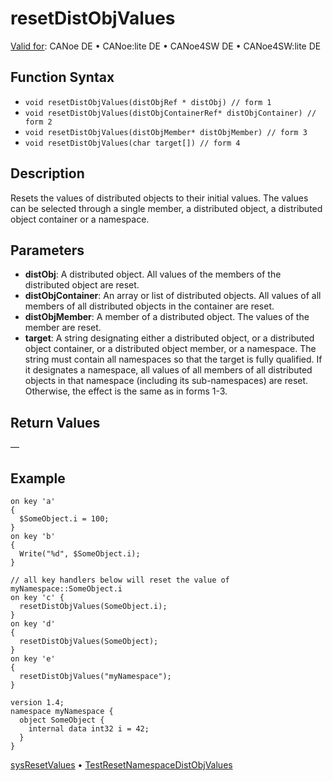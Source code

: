 # resetDistObjValues

[Valid for](../../../Shared/FeatureAvailability.md): CANoe DE • CANoe:lite DE • CANoe4SW DE • CANoe4SW:lite DE

## Function Syntax

- `void resetDistObjValues(distObjRef * distObj) // form 1`
- `void resetDistObjValues(distObjContainerRef* distObjContainer) // form 2`
- `void resetDistObjValues(distObjMember* distObjMember) // form 3`
- `void resetDistObjValues(char target[]) // form 4`

## Description

Resets the values of distributed objects to their initial values. The values can be selected through a single member, a distributed object, a distributed object container or a namespace.

## Parameters

- **distObj**: A distributed object. All values of the members of the distributed object are reset.
- **distObjContainer**: An array or list of distributed objects. All values of all members of all distributed objects in the container are reset.
- **distObjMember**: A member of a distributed object. The values of the member are reset.
- **target**: A string designating either a distributed object, or a distributed object container, or a distributed object member, or a namespace. The string must contain all namespaces so that the target is fully qualified. If it designates a namespace, all values of all members of all distributed objects in that namespace (including its sub-namespaces) are reset. Otherwise, the effect is the same as in forms 1-3.

## Return Values

—

## Example

```capl
on key 'a'
{
  $SomeObject.i = 100;
}
on key 'b'
{
  Write("%d", $SomeObject.i);
}

// all key handlers below will reset the value of myNamespace::SomeObject.i
on key 'c' {
  resetDistObjValues(SomeObject.i);
}
on key 'd'
{
  resetDistObjValues(SomeObject);
}
on key 'e'
{
  resetDistObjValues("myNamespace");
}
```

```vcdl
version 1.4;
namespace myNamespace {
  object SomeObject {
    internal data int32 i = 42;
  }
}
```

[sysResetValues](../../SystemVariables/Functions/CAPLfunctionSysResetValues.md) • [TestResetNamespaceDistObjValues](../../Test/Functions/CAPLfunctionTestResetNamespaceDistObjValues.md)
